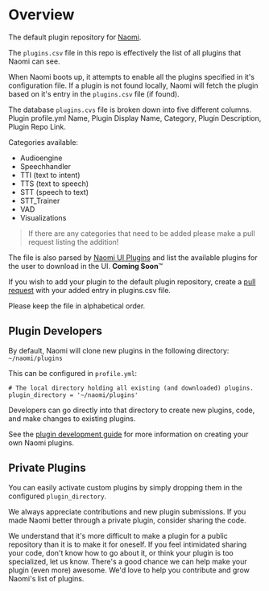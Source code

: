 # Overview

The default plugin repository for [Naomi](https://github.com/naomiproject/naomi).

The `plugins.csv` file in this repo is effectively the list of all plugins that Naomi can see.

When Naomi boots up, it attempts to enable all the plugins specified in it's configuration file.
If a plugin is not found locally, Naomi will fetch the plugin based on it's entry in the `plugins.csv` file (if found).

The database `plugins.cvs` file is broken down into five different columns. Plugin profile.yml Name, Plugin Display Name, Category, Plugin Description, Plugin Repo Link.

Categories available:

* Audioengine
* Speechhandler
* TTI (text to intent)
* TTS (text to speech)
* STT (speech to text)
* STT_Trainer
* VAD
* Visualizations

> If there are any categories that need to be added please make a pull request listing the addition!

The file is also parsed by [Naomi UI Plugins](https://github.com/naomiproject/) and list the available plugins for the user to download in the UI. **Coming Soon**:tm:

If you wish to add your plugin to the default plugin repository, create a [pull request](https://github.com/naomiproject/naomi-plugins/compare) with your added entry in plugins.csv file.

Please keep the file in alphabetical order.

## Plugin Developers

By default, Naomi will clone new plugins in the following directory: `~/naomi/plugins`

This can be configured in `profile.yml`:

    # The local directory holding all existing (and downloaded) plugins.
    plugin_directory = '~/naomi/plugins'

Developers can go directly into that directory to create new plugins, code, and make changes to existing plugins.

See the [plugin development guide](https://projectnaomi.com/docs/plugins/development) for more information on creating your own Naomi plugins.

## Private Plugins

You can easily activate custom plugins by simply dropping them in the configured `plugin_directory`.

We always appreciate contributions and new plugin submissions. If you made Naomi better through a private plugin, consider sharing the code.

We understand that it's more difficult to make a plugin for a public repository than it is to make it for oneself. If you feel intimidated sharing your code, don't know how to go about it, or think your plugin is too specialized, let us know. There's a good chance we can help make your plugin (even more) awesome. We'd love to help you contribute and grow Naomi's list of plugins.
